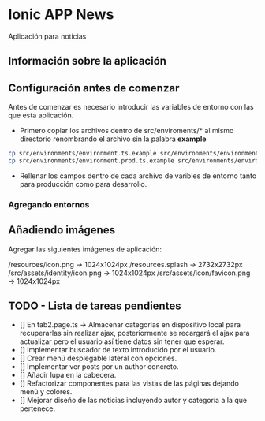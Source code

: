 # Ionic APP News

Aplicación para noticias

## Información sobre la aplicación

## Configuración antes de comenzar

Antes de comenzar es necesario introducir las variables de entorno con las que 
esta aplicación.

- Primero copiar los archivos dentro de src/enviroments/* al mismo directorio
renombrando el archivo sin la palabra **example**

```bash
cp src/environments/environment.ts.example src/environments/environment.ts
cp src/environments/environment.prod.ts.example src/environments/environment.prod.ts
```

- Rellenar los campos dentro de cada archivo de varibles de entorno tanto para
producción como para desarrollo.

### Agregando entornos

## Añadiendo imágenes

Agregar las siguientes imágenes de aplicación:

/resources/icon.png → 1024x1024px
/resources.splash → 2732x2732px
/src/assets/identity/icon.png → 1024x1024px
/src/assets/icon/favicon.png → 1024x1024px

## TODO - Lista de tareas pendientes

- [] En tab2.page.ts → Almacenar categorías en dispositivo local para recuperarlas sin realizar ajax,
posteriormente se recargará el ajax para actualizar pero el usuario así tiene
datos sin tener que esperar.
- [] Implementar buscador de texto introducido por el usuario.
- [] Crear menú desplegable lateral con opciones.
- [] Implementar ver posts por un author concreto.
- [] Añadir lupa en la cabecera.
- [] Refactorizar componentes para las vistas de las páginas dejando menú y colores.
- [] Mejorar diseño de las noticias incluyendo autor y categoría a la que pertenece.